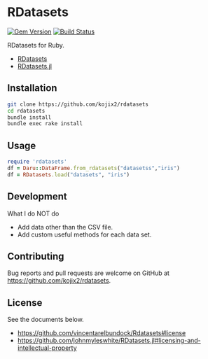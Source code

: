 # RDatasets
[![Gem Version](https://badge.fury.io/rb/rdatasets.svg)](https://badge.fury.io/rb/rdatasets)
[![Build Status](https://travis-ci.org/kojix2/rdatasets.svg?branch=master)](https://travis-ci.org/kojix2/rdatasets)

RDatasets for Ruby.
* [RDatasets](https://github.com/vincentarelbundock/Rdatasets)
* [RDatasets.jl](https://github.com/johnmyleswhite/RDatasets.jl)

## Installation

```bash
git clone https://github.com/kojix2/rdatasets
cd rdatasets
bundle install
bundle exec rake install
```

## Usage

```ruby
require 'rdatasets'
df = Daru::DataFrame.from_rdatasets("datasetss","iris")
df = RDatasets.load("datasets", "iris")
```

## Development
What I do NOT do
* Add data other than the CSV file. 
* Add custom useful methods for each data set.

## Contributing
Bug reports and pull requests are welcome on GitHub at https://github.com/kojix2/rdatasets.

## License
See the documents below.
* https://github.com/vincentarelbundock/Rdatasets#license
* https://github.com/johnmyleswhite/RDatasets.jl#licensing-and-intellectual-property
